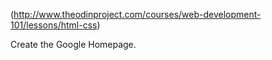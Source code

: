 (http://www.theodinproject.com/courses/web-development-101/lessons/html-css)


Create the Google Homepage.
